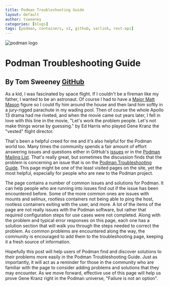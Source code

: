 ```yaml
---
title: Podman Troubleshooting Guide
layout: default
author: tsweeney
categories: [blogs]
tags: [podman, containers, v2, github, varlink, rest-api]
---
```


![podman logo](../static/vectors/raw/podman.svg)

# Podman Troubleshooting Guide

## By Tom Sweeney [GitHub](https://github.com/TomSweeneyRedhat)

As a kid, I was fascinated by space flight. If I couldn't be a fireman like my father, I wanted to be an astronaut. Of course I had to have a [Major Matt Mason](https://www.youtube.com/watch?v=4sNoiDT0BMw&list=LLTdXWmg018se8aJN4cUq6Ag&index=2934) figure so I could fly him around the house and then land him softly in a jury-rigged parachute in my wading pool. Then of course the whole Apollo 13 drama had me riveted, and when the movie came out years later, I fell in love with this line in the movie, "Let's work the problem people. Let's not make things worse by guessing." by Ed Harris who played Gene Kranz the "vested" flight director.

<!--truncate-->

That's been a helpful creed for me and it's also helpful for the Podman world too. Many times the community spends a fair amount of effort answering issues and questions either in GitHub's [issues](https://github.com/containers/podman/issues) or in the [Podman Mailing List](https://lists.podman.io/admin/lists/podman.lists.podman.io/). That's really great, but sometimes the discussion finds that the problem is concerning an issue that is on the [Podman Troubleshooting Guide](https://github.com/containers/podman/blob/main/troubleshooting.md). This page might be one of the least visited pages on the site, yet the most helpful, especially for people who are new to the Podman project.

The page contains a number of common issues and solutions for Podman. It can help people who are running into issues find out if the issue has been encountered before. Some of the more common ones are issues with mounts and selinux, rootless containers not being able to ping the host, rootless containers exiting with the user, and more. A lot of the items of the page are not really issues with the Podman software, but rather that required configuration steps for use cases were not completed. Along with the problem and typical error responses on this page, each one has a solution section that will walk you through the steps needed to correct the problem. As common problems are encountered along the way, the community is encouraged to add them to the troubleshooting page, keeping it a fresh source of information.

Hopefully this post will help users of Podman find and discover solutions to their problems more easily in the Podman Troubleshooting Guide. Just as importantly, it will act as a reminder for those in the community who are familiar with the page to consider adding problems and solutions that they may encounter. As we move forward, effective use of this page will help us prove Gene Kranz right in the Podman universe, "Failure is not an option".
